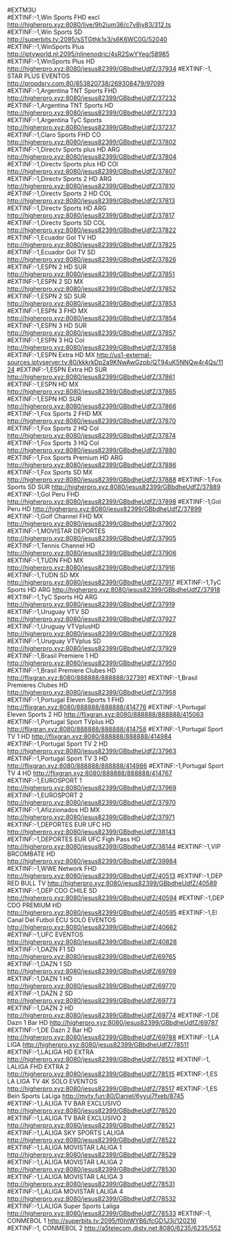 #EXTM3U  
#EXTINF:-1,Win Sports FHD excl
http://higherpro.xyz:8080/live/9h2ium36/c7v8jy83/312.ts    
#EXTINF:-1,Win Sports SD
http://superbits.tv:2095/sSTGthk1x3/s6K6WC0G/52040   
#EXTINF:-1,WinSports Plus
http://iptvworld.nl:2095/nlinenodric/4sR2SwYYeg/58985 
#EXTINF:-1,WinSports Plus HD 
http://higherpro.xyz:8080/jesus82399/GBbdheUdfZ/37934 
#EXTINF:-1, STAR PLUS EVENTOS
http://propdsrv.com:80/853820738/269308479/97099    
#EXTINF:-1,Argentina  TNT Sports FHD
 http://higherpro.xyz:8080/jesus82399/GBbdheUdfZ/37232 
#EXTINF:-1,Argentina  TNT Sports HD 
http://higherpro.xyz:8080/jesus82399/GBbdheUdfZ/37233  
#EXTINF:-1,Argentina  TyC Sports
 http://higherpro.xyz:8080/jesus82399/GBbdheUdfZ/37237 
#EXTINF:-1,Claro Sports FHD  CO 
http://higherpro.xyz:8080/jesus82399/GBbdheUdfZ/37802  
#EXTINF:-1,Directv Sports plus HD  ARG 
http://higherpro.xyz:8080/jesus82399/GBbdheUdfZ/37804  
#EXTINF:-1,Directv Sports plus HD  COl
http://higherpro.xyz:8080/jesus82399/GBbdheUdfZ/37807   
#EXTINF:-1,Directv Sports 2 HD  ARG
http://higherpro.xyz:8080/jesus82399/GBbdheUdfZ/37810   
#EXTINF:-1,Directv Sports 2 HD  COL
http://higherpro.xyz:8080/jesus82399/GBbdheUdfZ/37813   
#EXTINF:-1,Directv Sports HD  ARG
http://higherpro.xyz:8080/jesus82399/GBbdheUdfZ/37817     
#EXTINF:-1,Directv Sports SD COL 
http://higherpro.xyz:8080/jesus82399/GBbdheUdfZ/37822   
#EXTINF:-1,Ecuador  Gol TV HD  
http://higherpro.xyz:8080/jesus82399/GBbdheUdfZ/37825 
#EXTINF:-1,Ecuador  Gol TV SD 
http://higherpro.xyz:8080/jesus82399/GBbdheUdfZ/37826         
#EXTINF:-1,ESPN 2 HD SUR 
http://higherpro.xyz:8080/jesus82399/GBbdheUdfZ/37851 
#EXTINF:-1,ESPN 2 SD  MX 
http://higherpro.xyz:8080/jesus82399/GBbdheUdfZ/37852 
#EXTINF:-1,ESPN 2 SD  SUR 
http://higherpro.xyz:8080/jesus82399/GBbdheUdfZ/37853 
#EXTINF:-1,ESPN 3 FHD MX 
http://higherpro.xyz:8080/jesus82399/GBbdheUdfZ/37854  
#EXTINF:-1,ESPN 3 HD SUR 
http://higherpro.xyz:8080/jesus82399/GBbdheUdfZ/37857 
#EXTINF:-1,ESPN 3 HQ  Col  
http://higherpro.xyz:8080/jesus82399/GBbdheUdfZ/37858  
#EXTINF:-1,ESPN Extra HD MX 
http://us1-external-sources.iptvserver.tv:80/kkkrkDp2a9KNwAwGzpb/QT94uK5NNQw4r4Qs/1124
#EXTINF:-1,ESPN Extra HD SUR 
http://higherpro.xyz:8080/jesus82399/GBbdheUdfZ/37861    
#EXTINF:-1,ESPN HD  MX 
http://higherpro.xyz:8080/jesus82399/GBbdheUdfZ/37865 
#EXTINF:-1,ESPN HD SUR 
http://higherpro.xyz:8080/jesus82399/GBbdheUdfZ/37866       
#EXTINF:-1,Fox Sports 2 FHD MX 
http://higherpro.xyz:8080/jesus82399/GBbdheUdfZ/37870    
#EXTINF:-1,Fox Sports 2 HQ Col  
http://higherpro.xyz:8080/jesus82399/GBbdheUdfZ/37874    
#EXTINF:-1,Fox Sports 3 HQ Col  
http://higherpro.xyz:8080/jesus82399/GBbdheUdfZ/37880      
#EXTINF:-1,Fox Sports Premium HD  ARG 
http://higherpro.xyz:8080/jesus82399/GBbdheUdfZ/37886  
#EXTINF:-1,Fox Sports SD  MX
http://higherpro.xyz:8080/jesus82399/GBbdheUdfZ/37888 
#EXTINF:-1,Fox Sports SD SUR 
http://higherpro.xyz:8080/jesus82399/GBbdheUdfZ/37889 
#EXTINF:-1,Gol Peru FHD 
http://higherpro.xyz:8080/jesus82399/GBbdheUdfZ/37898 
#EXTINF:-1,Gol Peru HD 
http://higherpro.xyz:8080/jesus82399/GBbdheUdfZ/37899  
#EXTINF:-1,Golf Channel FHD MX 
http://higherpro.xyz:8080/jesus82399/GBbdheUdfZ/37902 
#EXTINF:-1,MOVISTAR DEPORTES 
http://higherpro.xyz:8080/jesus82399/GBbdheUdfZ/37905 
#EXTINF:-1,Tennis Channel HD 
http://higherpro.xyz:8080/jesus82399/GBbdheUdfZ/37906 
#EXTINF:-1,TUDN FHD MX 
http://higherpro.xyz:8080/jesus82399/GBbdheUdfZ/37916 
#EXTINF:-1,TUDN SD  MX 
http://higherpro.xyz:8080/jesus82399/GBbdheUdfZ/37917 
#EXTINF:-1,TyC Sports HD ARG 
http://higherpro.xyz:8080/jesus82399/GBbdheUdfZ/37918 
#EXTINF:-1,TyC Sports HQ ARG 
http://higherpro.xyz:8080/jesus82399/GBbdheUdfZ/37919   
#EXTINF:-1,Uruguay VTV SD 
http://higherpro.xyz:8080/jesus82399/GBbdheUdfZ/37927 
#EXTINF:-1,Uruguay VTVplusHD 
http://higherpro.xyz:8080/jesus82399/GBbdheUdfZ/37928 
#EXTINF:-1,Uruguay VTVplus SD 
http://higherpro.xyz:8080/jesus82399/GBbdheUdfZ/37929 
#EXTINF:-1,Brasil Premiere 1 HD 
http://higherpro.xyz:8080/jesus82399/GBbdheUdfZ/37950
#EXTINF:-1,Brasil Premiere Clubes HD 
http://flixgran.xyz:8080/888888/888888/327391 
#EXTINF:-1,Brasil Premieres Clubes HD 
http://higherpro.xyz:8080/jesus82399/GBbdheUdfZ/37958 
#EXTINF:-1,Portugal Eleven Sports 1 FHD
http://flixgran.xyz:8080/888888/888888/414776 
#EXTINF:-1,Portugal Eleven Sports 2 HD
http://flixgran.xyz:8080/888888/888888/415063 
#EXTINF:-1,Portugal  Sport TVplus HD 
http://flixgran.xyz:8080/888888/888888/414758 
#EXTINF:-1,Portugal  Sport TV 1 HD 
http://flixgran.xyz:8080/888888/888888/414984 
#EXTINF:-1,Portugal Sport TV 2 HD 
http://higherpro.xyz:8080/jesus82399/GBbdheUdfZ/37963 
#EXTINF:-1,Portugal Sport TV 3 HD 
http://flixgran.xyz:8080/888888/888888/414986 
#EXTINF:-1,Portugal Sport TV 4 HD 
http://flixgran.xyz:8080/888888/888888/414767 
#EXTINF:-1,EUROSPORT 1  
http://higherpro.xyz:8080/jesus82399/GBbdheUdfZ/37969 
#EXTINF:-1,EUROSPORT 2  
http://higherpro.xyz:8080/jesus82399/GBbdheUdfZ/37970 
#EXTINF:-1,Afizzionados HD MX 
http://higherpro.xyz:8080/jesus82399/GBbdheUdfZ/37971 
#EXTINF:-1,DEPORTES EUR  UFC HD  
http://higherpro.xyz:8080/jesus82399/GBbdheUdfZ/38143 
#EXTINF:-1,DEPORTES EUR UFC Figh Pass HD  
http://higherpro.xyz:8080/jesus82399/GBbdheUdfZ/38144 
#EXTINF:-1,VIP BRCOMBATE HD 
http://higherpro.xyz:8080/jesus82399/GBbdheUdfZ/39984 
#EXTINF:-1,WWE Network FHD 
http://higherpro.xyz:8080/jesus82399/GBbdheUdfZ/40513
#EXTINF:-1,DEP  RED BULL TV 
http://higherpro.xyz:8080/jesus82399/GBbdheUdfZ/40589
#EXTINF:-1,DEP CDO CHILE SD 
http://higherpro.xyz:8080/jesus82399/GBbdheUdfZ/40594 
#EXTINF:-1,DEP CDO PREMIUM HD 
http://higherpro.xyz:8080/jesus82399/GBbdheUdfZ/40595
#EXTINF:-1,El Canal Del Futbol ECU SOLO EVENTOS 
http://higherpro.xyz:8080/jesus82399/GBbdheUdfZ/40662 
#EXTINF:-1,UFC EVENTOS 
http://higherpro.xyz:8080/jesus82399/GBbdheUdfZ/40828 
#EXTINF:-1,DAZN F1 SD
http://higherpro.xyz:8080/jesus82399/GBbdheUdfZ/69765
#EXTINF:-1,DAZN 1 SD
http://higherpro.xyz:8080/jesus82399/GBbdheUdfZ/69769
#EXTINF:-1,DAZN 1 HD
http://higherpro.xyz:8080/jesus82399/GBbdheUdfZ/69770
#EXTINF:-1,DAZN 2 SD
http://higherpro.xyz:8080/jesus82399/GBbdheUdfZ/69773
#EXTINF:-1,DAZN 2 HD
http://higherpro.xyz:8080/jesus82399/GBbdheUdfZ/69774
#EXTINF:-1,DE Dazn 1 Bar HD
http://higherpro.xyz:8080/jesus82399/GBbdheUdfZ/69787
#EXTINF:-1,DE Dazn 2 Bar HD
http://higherpro.xyz:8080/jesus82399/GBbdheUdfZ/69788
#EXTINF:-1,LA LIGA
http://higherpro.xyz:8080/jesus82399/GBbdheUdfZ/78511
#EXTINF:-1,LALIGA HD EXTRA
http://higherpro.xyz:8080/jesus82399/GBbdheUdfZ/78512
#EXTINF:-1, LALIGA FHD EXTRA 2
http://higherpro.xyz:8080/jesus82399/GBbdheUdfZ/78515
#EXTINF:-1,ES LA LIGA TV 4K SOLO EVENTOS
http://higherpro.xyz:8080/jesus82399/GBbdheUdfZ/78517
#EXTINF:-1,ES Bein Sports LaLiga
http://mytv.fun:80/Daniel/6yyui7fxeb/8745
#EXTINF:-1,LALIGA  TV BAR EXCLUSIVO
http://higherpro.xyz:8080/jesus82399/GBbdheUdfZ/78520
#EXTINF:-1,LALIGA TV BAR EXCLUSIVO 2
http://higherpro.xyz:8080/jesus82399/GBbdheUdfZ/78521
#EXTINF:-1,LALIGA  SKY SPORTS LALIGA
http://higherpro.xyz:8080/jesus82399/GBbdheUdfZ/78522
#EXTINF:-1,LALIGA  MOVISTAR LALIGA 1
http://higherpro.xyz:8080/jesus82399/GBbdheUdfZ/78529
#EXTINF:-1,LALIGA  MOVISTAR LALIGA 2
http://higherpro.xyz:8080/jesus82399/GBbdheUdfZ/78530
#EXTINF:-1,LALIGA  MOVISTAR LALIGA 3
http://higherpro.xyz:8080/jesus82399/GBbdheUdfZ/78531
#EXTINF:-1,LALIGA  MOVISTAR LALIGA 4
http://higherpro.xyz:8080/jesus82399/GBbdheUdfZ/78532
#EXTINF:-1,LALIGA  Super Sports Laliga
http://higherpro.xyz:8080/jesus82399/GBbdheUdfZ/78533
#EXTINF:-1, CONMEBOL 1
http://superbits.tv:2095/f0htWYB6/fcGD1J3j/120216
#EXTINF:-1, CONMEBOL 2
http://a5telecom.distv.net:8080/6235/6235/552



